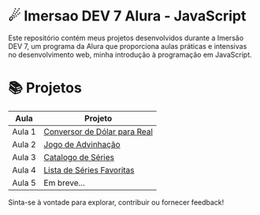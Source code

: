 # ☄ Imersao DEV 7 Alura - JavaScript
Este repositório contém meus projetos desenvolvidos durante a Imersão DEV 7, um programa da Alura que proporciona aulas práticas e intensivas no desenvolvimento web, minha introdução à programação em JavaScript.

# 📚 Projetos
| Aula       | Projeto                                       |
|------------|-----------------------------------------------|
| Aula 1     | [Conversor de Dólar para Real](https://github.com/andrewdelfino/ImersaoDEV-JavaScript/tree/main/conversor-de-dolar)   |
| Aula 2     | [Jogo de Advinhação](https://github.com/andrewdelfino/ImersaoDEV-JavaScript/tree/main/jogo-de-adivinhacao) |
| Aula 3     | [Catalogo de Séries](https://github.com/andrewdelfino/ImersaoDEV-JavaScript/tree/main/catalogo-de-series)  |
| Aula 4     | [Lista de Séries Favoritas](https://github.com/andrewdelfino/ImersaoDEV-JavaScript/tree/main/lista-series-favoritas)  |
| Aula 5     | Em breve...  |

Sinta-se à vontade para explorar, contribuir ou fornecer feedback!
